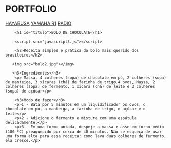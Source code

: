 # PORTFOLIO
<!DOCTYPE html>

<html lang="pt-br">

<head>
    <meta charset="UTF-8">
    <meta name="description" content="Primera Aula CSS">
    <meta name="viewport" content="width=device-width, initial-scale=1.0">
    <title>Bolo Chocolate</title>
    <link rel="stylesheet" href="css/style3.css">
</head>

<body>
    <div>
        <a href="index.html">HAYABUSA</a>
        <a href="index2.html">YAMAHA R1</a> 
        <a href="index4.html">RADIO</a>
       
        <h1 id="titulo">BOLO DE CHOCOLATE</h1>

        <script src="javascript3.js"></script>
    
        <h2>Receita simples e prática do bolo mais querido dos brasileiros</h2>
             
       <img src="bolo2.jpg"></img>
       
       <h3>Ingredientes</h3>
        <p> Massa, 4 colheres (sopa) de chocolate em pó, 2 colheres (sopa) de manteiga, 3 xícaras (chá) de farinha de trigo,4 ovos, Massa, 2 colheres (sopa) de fermento, 1 xícara (chá) de leite e 3 colheres (sopa) de açúcar</p>
       
        <h3>Modo de fazer</h3>
        <p>1 - Bata por 5 minutos em um liquidificador os ovos, o chocolate em pó, a manteiga, a farinha de trigo, o açúcar e o leite</p>
        <p>2 - Adicione o fermento e misture com uma espátula delicadamente.</p>
        <p>3 - Em uma forma untada, despeje a massa e asse em forno médio (180 ºC) preaquecido por cerca de 40 minutos. Não se esqueça de usar uma forma alta para essa receita: como leva duas colheres de fermento, ela cresce.</p>
       
  </div>
</body>

</html>

